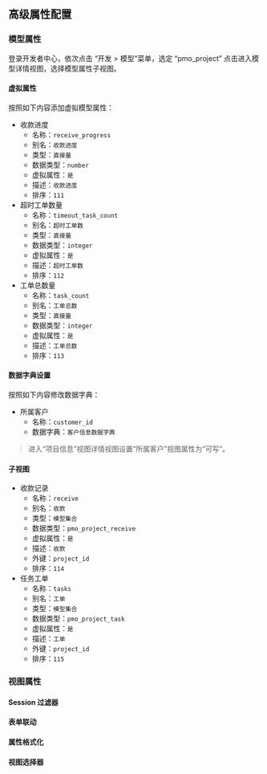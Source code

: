 ## 高级属性配置

### 模型属性

登录开发者中心，依次点击 “开发 > 模型”菜单，选定 “pmo_project” 点击进入模型详情视图，选择模型属性子视图。

#### 虚拟属性

按照如下内容添加虚拟模型属性：
- 收款进度
    - 名称：```receive_progress```
    - 别名：```收款进度```
    - 类型：```直接量```
    - 数据类型：```number```
    - 虚拟属性：```是```
    - 描述：```收款进度```
    - 排序：```111```
- 超时工单数量
    - 名称：```timeout_task_count```
    - 别名：```超时工单数```
    - 类型：```直接量```
    - 数据类型：```integer```
    - 虚拟属性：```是```
    - 描述：```超时工单数```
    - 排序：```112```
- 工单总数量
    - 名称：```task_count```
    - 别名：```工单总数```
    - 类型：```直接量```
    - 数据类型：```integer```
    - 虚拟属性：```是```
    - 描述：```工单总数```
    - 排序：```113```

#### 数据字典设置

按照如下内容修改数据字典：
- 所属客户
    - 名称：```customer_id```
    - 数据字典：```客户信息数据字典```

> 进入“项目信息”视图详情视图设置“所属客户”视图属性为“可写”。

#### 子视图

- 收款记录
    - 名称：```receive```
    - 别名：```收款```
    - 类型：```模型集合```
    - 数据类型：```pmo_project_receive```
    - 虚拟属性：```是```
    - 描述：```收款```
    - 外键：```project_id```
    - 排序：```114```
- 任务工单
    - 名称：```tasks```
    - 别名：```工单```
    - 类型：```模型集合```
    - 数据类型：```pmo_project_task```
    - 虚拟属性：```是```
    - 描述：```工单```
    - 外键：```project_id```
    - 排序：```115```

### 视图属性

#### Session 过滤器
#### 表单联动
#### 属性格式化
#### 视图选择器